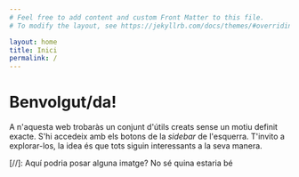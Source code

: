 ```yaml
---
# Feel free to add content and custom Front Matter to this file.
# To modify the layout, see https://jekyllrb.com/docs/themes/#overriding-theme-defaults

layout: home
title: Inici
permalink: /
---
```

# Benvolgut/da!

A n'aquesta web trobaràs un conjunt d'útils creats sense un motiu definit exacte.
S'hi accedeix amb els botons de la _sidebar_ de l'esquerra. T'invito a explorar-los, la idea és que tots siguin interessants a la seva manera.

[//]: Aquí podria posar alguna imatge? No sé quina estaria bé
